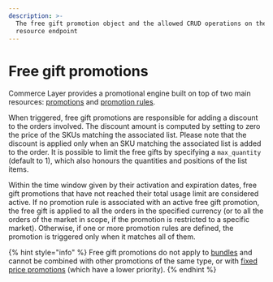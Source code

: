 ```yaml
---
description: >-
  The free gift promotion object and the allowed CRUD operations on the related
  resource endpoint
---
```


# Free gift promotions

Commerce Layer provides a promotional engine built on top of two main resources: [promotions](https://docs.commercelayer.io/api/resources/promotions) and [promotion rules](https://docs.commercelayer.io/api/resources/promotion\_rules).

When triggered, free gift promotions are responsible for adding a discount to the orders involved. The discount amount is computed by setting to zero the price of the SKUs matching the associated list. Please note that the discount is applied only when an SKU matching the associated list is added to the order. It is possible to limit the free gifts by specifying a `max_quantity` (default to 1), which also honours the quantities and positions of the list items.

Within the time window given by their activation and expiration dates, free gift promotions that have not reached their total usage limit are considered active. If no promotion rule is associated with an active free gift promotion, the free gift is applied to all the orders in the specified currency (or to all the orders of the market in scope, if the promotion is restricted to a specific market). Otherwise, if one or more promotion rules are defined, the promotion is triggered only when it matches all of them.&#x20;

{% hint style="info" %}
Free gift promotions do not apply to [bundles](https://docs.commercelayer.io/api/resources/bundles) and cannot be combined with other promotions of the same type, or with [fixed price promotions](https://docs.commercelayer.io/api/resources/fixed\_price\_promotions) (which have a lower priority).
{% endhint %}
